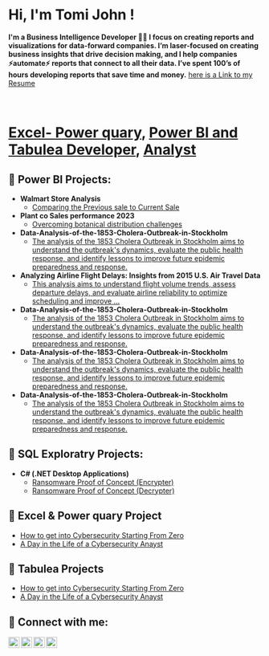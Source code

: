 <h1>Hi, I'm Tomi John ! <br/><a </a></h1>
<b>I'm a Business Intelligence Developer 👋🏻
I focus on creating reports and visualizations for data-forward companies.
I’m laser-focused on creating business insights that drive decision making, and I help companies ⚡automate⚡ reports that connect to all their data.
I’ve spent 100’s of hours developing reports that save time and money.</b> <a href="https://docs.google.com/document/d/111x5D-8lHtw5aRFG0lvyPYm_luMwLXkgK-R4YhUTeVE/edit?usp=sharing/">here is a Link to my Resume
  
<h1><br/><a href="https://github.com/joshmadakor1">Excel- Power quary</a>, <a href="https://www.linkedin.com/in/takomolafe/">Power BI and Tabulea Developer</a>, <a href="https://analytics.google.com/analytics/academy/certificate/FilxbA0_TtaQDsJ4QJQnmA">Analyst</a></h1>

<h2>🎁 Power BI Projects:</h2>


- <b>Walmart Store Analysis </b>
  - [Comparing the Previous sale to Current Sale](https://github.com/DataCasanova/Walmart-Sales-Analysis/tree/main)
- <b>Plant co Sales performance 2023</b>
  - [Overcoming botanical distribution challenges](https://github.com/DataCasanova/Overcoming-Global-Botanical-Distribution-Challenges-Innovative-Solutions-for-a-Greener-Future/tree/main) 
- <b>Data-Analysis-of-the-1853-Cholera-Outbreak-in-Stockholm</b>
  - [The analysis of the 1853 Cholera Outbreak in Stockholm aims to understand the outbreak's dynamics, evaluate the public health response, and identify lessons to improve future epidemic preparedness and response.](https://github.com/DataCasanova/Data-Analysis-of-the-1853-Cholera-Outbreak-in-Stockholm/tree/main)
- <b>Analyzing Airline Flight Delays: Insights from 2015 U.S. Air Travel Data</b>
  - [This analysis aims to understand flight volume trends, assess departure delays, and evaluate airline reliability to optimize scheduling and improve ... ](https://github.com/DataCasanova/Analyzing-Airline-Flight-Delays-Insights-from-2015-U.S.-Air-Travel-Data)   
- <b>Data-Analysis-of-the-1853-Cholera-Outbreak-in-Stockholm</b>
  - [The analysis of the 1853 Cholera Outbreak in Stockholm aims to understand the outbreak's dynamics, evaluate the public health response, and identify lessons to improve future epidemic preparedness and response.](https://github.com/DataCasanova/Data-Analysis-of-the-1853-Cholera-Outbreak-in-Stockholm/tree/main)
- <b>Data-Analysis-of-the-1853-Cholera-Outbreak-in-Stockholm</b>
  - [The analysis of the 1853 Cholera Outbreak in Stockholm aims to understand the outbreak's dynamics, evaluate the public health response, and identify lessons to improve future epidemic preparedness and response.](https://github.com/DataCasanova/Data-Analysis-of-the-1853-Cholera-Outbreak-in-Stockholm/tree/main)
- <b>Data-Analysis-of-the-1853-Cholera-Outbreak-in-Stockholm</b>
  - [The analysis of the 1853 Cholera Outbreak in Stockholm aims to understand the outbreak's dynamics, evaluate the public health response, and identify lessons to improve future epidemic preparedness and response.](https://github.com/DataCasanova/Data-Analysis-of-the-1853-Cholera-Outbreak-in-Stockholm/tree/main)
    
<h2>🎁 SQL Exploratry Projects:</h2>

- <b>C# (.NET Desktop Applications)</b>
  - [Ransomware Proof of Concept (Encrypter)](https://github.com/joshmadakor1/EncrypterPOC)
  - [Ransomware Proof of Concept (Decrypter)](https://github.com/joshmadakor1/DecrypterPOC)
 

<h2>🎁 Excel & Power quary Project</h2>

- [How to get into Cybersecurity Starting From Zero](https://www.youtube.com/watch?v=a83ASGn_V_s)
- [A Day in the Life of a Cybersecurity Anayst](https://www.youtube.com/watch?v=uHy3oM7NnoU)


<h2>🎁 Tabulea Projects</h2>

- [How to get into Cybersecurity Starting From Zero](https://www.youtube.com/watch?v=a83ASGn_V_s)
- [A Day in the Life of a Cybersecurity Anayst](https://www.youtube.com/watch?v=uHy3oM7NnoU)

<h2> 🤳 Connect with me:</h2>

[<img align="left" alt="JoshMadakor | YouTube" width="22px" src="https://cdn.jsdelivr.net/npm/simple-icons@v3/icons/youtube.svg" />][youtube]
[<img align="left" alt="JoshMadakor | Twitter" width="22px" src="https://cdn.jsdelivr.net/npm/simple-icons@v3/icons/twitter.svg" />][twitter]
[<img align="left" alt="JoshMadakor | LinkedIn" width="22px" src="https://cdn.jsdelivr.net/npm/simple-icons@v3/icons/linkedin.svg" />][linkedin]
[<img align="left" alt="JoshMadakor | Instagram" width="22px" src="https://cdn.jsdelivr.net/npm/simple-icons@v3/icons/instagram.svg" />][instagram]

[twitter]: https://twitter.com/joshmadakor
[youtube]: https://www.youtube.com/c/joshmadakor
[instagram]: https://www.instagram.com/joshmadakor/
[linkedin]: https://linkedin.com/in/joshmadakor

<!--
**joshmadakor1/joshmadakor1** is a ✨ _special_ ✨ repository because its `README.md` (this file) appears on your GitHub profile.

Here are some ideas to get you started:

- 🔭 I’m currently working on ...
- 🌱 I’m currently learning ...
- 👯 I’m looking to collaborate on ...
- 🤔 I’m looking for help with ...
- 💬 Ask me about ...
- 📫 How to reach me: ...
- 😄 Pronouns: ...
- ⚡ Fun fact: ...
-->
